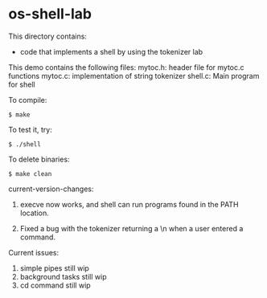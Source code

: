 # os-shell-lab

This directory contains:
* code that implements a shell by using the tokenizer lab


This demo contains the following files:
 mytoc.h: header file for mytoc.c functions
 mytoc.c: implementation of string tokenizer
 shell.c: Main program for shell 
 

To compile:
~~~
$ make
~~~

To test it, try:
~~~
$ ./shell
~~~

To delete binaries:
~~~
$ make clean
~~~

current-version-changes:

1. execve now works, and shell can run programs found in the PATH location.

2. Fixed a bug with the tokenizer returning a \n when a user entered a command.



Current issues:

1. simple  pipes still wip
2. background tasks still wip
3. cd command still wip


